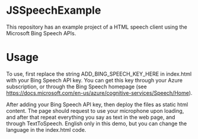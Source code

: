 # JSSpeechExample
This repository has an example project of a HTML speech client using the Microsoft Bing Speech APIs.

# Usage
To use, first replace the string ADD_BING_SPEECH_KEY_HERE in index.html with your Bing Speech API key.  You can get this key through your Azure subscription, or through the Bing Speech homepage (see https://docs.microsoft.com/en-us/azure/cognitive-services/Speech/Home).

After adding your Bing Speech API key, then deploy the files as static html content.  The page should request to use your microphone upon loading, and after that repeat everything you say as text in the web page, and through TextToSpeech.  English only in this demo, but you can change the language in the index.html code.
